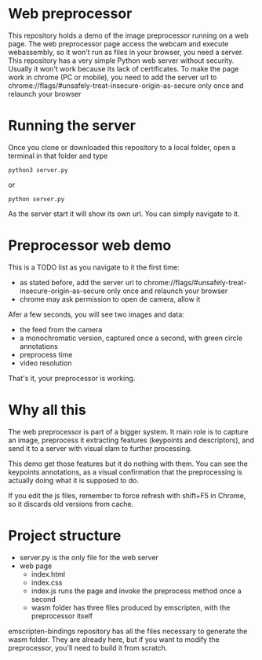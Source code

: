 # Web preprocessor

This repository holds a demo of the image preprocessor running on a web page.
The web preprocessor page access the webcam and execute webassembly, so it won't run as files in your browser, you need a server.
This repository has a very simple Python web server without security.  Usually it won't work because its lack of certificates.  To make the page work in chrome (PC or mobile), you need to add the server url to chrome://flags/#unsafely-treat-insecure-origin-as-secure only once and relaunch your browser

# Running the server

Once you clone or downloaded this repository to a local folder, open a terminal in that folder and type

    python3 server.py

or

    python server.py

As the server start it will show its own url.  You can simply navigate to it.

# Preprocessor web demo

This is a TODO list as you navigate to it the first time:

- as stated before, add the server url to chrome://flags/#unsafely-treat-insecure-origin-as-secure only once and relaunch your browser
- chrome may ask permission to open de camera, allow it

Afer a few seconds, you will see two images and data:

- the feed from the camera
- a monochromatic version, captured once a second, with green circle annotations
- preprocess time
- video resolution

That's it, your preprocessor is working.

# Why all this

The web preprocessor is part of a bigger system.  It main role is to capture an image, preprocess it extracting features (keypoints and descriptors), and send it to a server with visual slam to further processing.

This demo get those features but it do nothing with them.  You can see the keypoints annotations, as a visual confirmation that the preprocessing is actually doing what it is supposed to do.

If you edit the js files, remember to force refresh with shift+F5 in Chrome, so it discards old versions from cache.

# Project structure

- server.py is the only file for the web server
- web page
    - index.html
    - index.css
    - index.js runs the page and invoke the preprocess method once a second
    - wasm folder has three files produced by emscripten, with the preprocessor itself

emscripten-bindings repository has all the files necessary to generate the wasm folder.  They are already here, but if you want to modify the preprocessor, you'll need to build it from scratch.